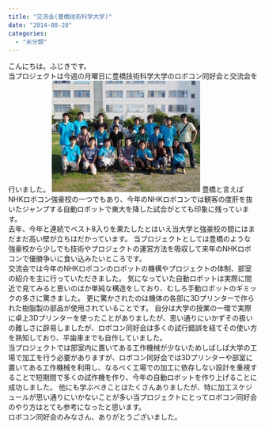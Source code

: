 ```yaml
---
title: "交流会(豊橋技術科学大学)"
date: "2014-08-20"
categories: 
  - "未分類"
---
```


こんにちは。ふじきです。  
当プロジェクトは今週の月曜日に豊橋技術科学大学のロボコン同好会と交流会を行いました。 [![2014.08.18.toyohashi](images/P8180168-300x225.jpg)](http://www.fortefibre.net/blog/wp-content/uploads/2014/08/P8180168.jpg) 豊橋と言えばNHKロボコン強豪校の一つでもあり、今年のNHKロボコンでは観客の度肝を抜いたジャンプする自動ロボットで東大を降した試合がとても印象に残っています。  
去年、今年と連続でベスト8入りを果たしたとはいえ当大学と強豪校の間にはまだまだ高い壁が立ちはだかっています。 当プロジェクトとしては豊橋のような強豪校から少しでも技術やプロジェクトの運営方法を吸収して来年のNHKロボコンで優勝争いに食い込みたいところです。  
交流会では今年のNHKロボコンのロボットの機構やプロジェクトの体制、部室の紹介を主に行っていただきました。 気になっていた自動ロボットは実際に間近で見てみると思いのほか単純な構造をしており、むしろ手動ロボットのギミックの多さに驚きました。 更に驚かされたのは機体の各部に3Dプリンターで作られた樹脂製の部品が使用されていることです。 自分は大学の授業の一環で実際に卓上3Dプリンターを使ったことがありましたが、思い通りにいかずその扱いの難しさに辟易しましたが、ロボコン同好会は多くの試行錯誤を経てその使い方を熟知しており、平歯車までも自作していました。  
当プロジェクトでは部室内に置いてある工作機械が少ないためしばしば大学の工場で加工を行う必要がありますが、ロボコン同好会では3Dプリンターや部室に置いてある工作機械を利用し、なるべく工場での加工に依存しない設計を重視することで短期間で多くの試作機を作り、今年の自動ロボットを作り上げることに成功しました。 他にも学ぶべきことはたくさんありましたが、特に加工スケジュールが思い通りにいかないことが多い当プロジェクトにとってロボコン同好会のやり方はとても参考になったと思います。  
ロボコン同好会のみなさん、ありがとうございました。
